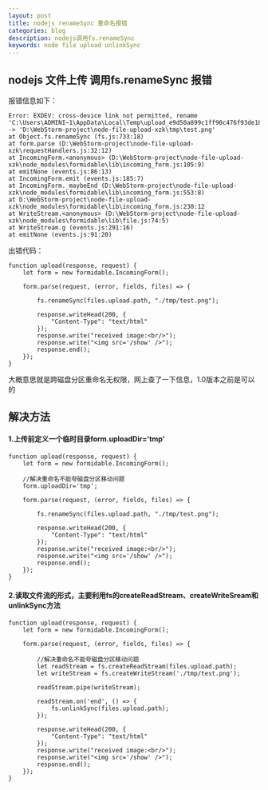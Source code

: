 ```yaml
---
layout: post
title: nodejs renameSync 重命名报错
categories: blog
description: nodejs调用fs.renameSync
keywords: node file upload unlinkSync
---
```


## nodejs 文件上传 调用fs.renameSync 报错

报错信息如下：

    Error: EXDEV: cross-device link not permitted, rename 'C:\Users\ADMINI~1\AppData\Local\Temp\upload_e9d50a899c1ff90c476f93de18bf0b3e' -> 'D:\WebStorm-project\node-file-upload-xzk\tmp\test.png'
    at Object.fs.renameSync (fs.js:733:18)
    at form.parse (D:\WebStorm-project\node-file-upload-xzk\requestHandlers.js:32:12)
    at IncomingForm.<anonymous> (D:\WebStorm-project\node-file-upload-xzk\node_modules\formidable\lib\incoming_form.js:105:9)
    at emitNone (events.js:86:13)
    at IncomingForm.emit (events.js:185:7)
    at IncomingForm._maybeEnd (D:\WebStorm-project\node-file-upload-xzk\node_modules\formidable\lib\incoming_form.js:553:8)
    at D:\WebStorm-project\node-file-upload-xzk\node_modules\formidable\lib\incoming_form.js:230:12
    at WriteStream.<anonymous> (D:\WebStorm-project\node-file-upload-xzk\node_modules\formidable\lib\file.js:74:5)
    at WriteStream.g (events.js:291:16)
    at emitNone (events.js:91:20)


出错代码：

    function upload(response, request) {
	    let form = new formidable.IncomingForm();
	
	    form.parse(request, (error, fields, files) => {
	
	        fs.renameSync(files.upload.path, "./tmp/test.png");
	
	        response.writeHead(200, {
	            "Content-Type": "text/html"
	        });
	        response.write("received image:<br/>");
	        response.write("<img src='/show' />");
	        response.end();
	    });
    }

大概意思就是跨磁盘分区重命名无权限，网上查了一下信息，1.0版本之前是可以的

## 解决方法

#### 1.上传前定义一个临时目录form.uploadDir='tmp'

    function upload(response, request) {
	    let form = new formidable.IncomingForm();
	
	    //解决重命名不能夸磁盘分区移动问题
	    form.uploadDir='tmp';
	
	    form.parse(request, (error, fields, files) => {
	
	        fs.renameSync(files.upload.path, "./tmp/test.png");
	
	        response.writeHead(200, {
	            "Content-Type": "text/html"
	        });
	        response.write("received image:<br/>");
	        response.write("<img src='/show' />");
	        response.end();
	    });
    }


#### 2.读取文件流的形式，主要利用fs的createReadStream、createWriteSream和unlinkSync方法

    function upload(response, request) {
    	let form = new formidable.IncomingForm();
	
	    form.parse(request, (error, fields, files) => {
	
	        //解决重命名不能夸磁盘分区移动问题
	        let readStream = fs.createReadStream(files.upload.path);
	        let writeStream = fs.createWriteStream('./tmp/test.png');
	
	        readStream.pipe(writeStream);
	
	        readStream.on('end', () => {
	            fs.unlinkSync(files.upload.path);
	        });
	
	        response.writeHead(200, {
	            "Content-Type": "text/html"
	        });
	        response.write("received image:<br/>");
	        response.write("<img src='/show' />");
	        response.end();
	    });
    }

    